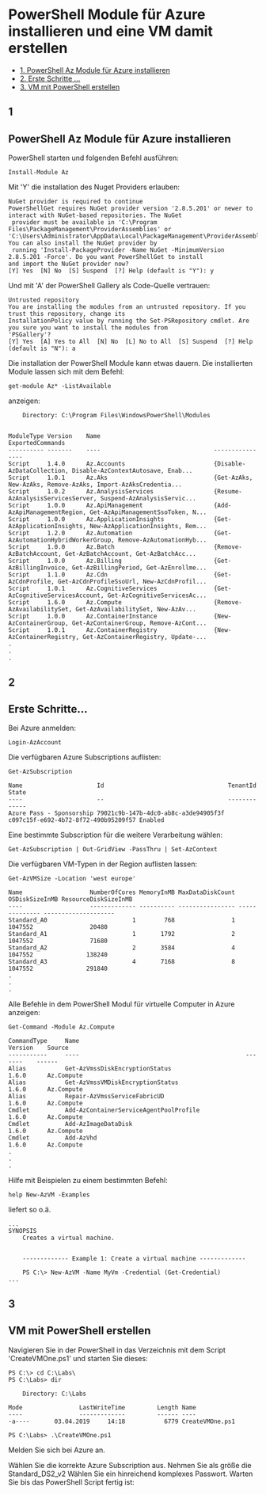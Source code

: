# PowerShell Module für Azure installieren und eine VM damit erstellen #

* [1. PowerShell Az Module für Azure installieren ](#1)
* [2. Erste Schritte ...](#2)
* [3. VM mit PowerShell erstellen](#3)

## 1
## PowerShell Az Module für Azure installieren
PowerShell starten und folgenden Befehl ausführen: 
```
Install-Module Az
```

Mit 'Y' die installation des Nuget Providers erlauben:
```
NuGet provider is required to continue
PowerShellGet requires NuGet provider version '2.8.5.201' or newer to interact with NuGet-based repositories. The NuGet
 provider must be available in 'C:\Program Files\PackageManagement\ProviderAssemblies' or
'C:\Users\Administrator\AppData\Local\PackageManagement\ProviderAssemblies'. You can also install the NuGet provider by
 running 'Install-PackageProvider -Name NuGet -MinimumVersion 2.8.5.201 -Force'. Do you want PowerShellGet to install
and import the NuGet provider now?
[Y] Yes  [N] No  [S] Suspend  [?] Help (default is "Y"): y
```
Und mit 'A' der PowerShell Gallery als Code-Quelle vertrauen:
```
Untrusted repository
You are installing the modules from an untrusted repository. If you trust this repository, change its
InstallationPolicy value by running the Set-PSRepository cmdlet. Are you sure you want to install the modules from
'PSGallery'?
[Y] Yes  [A] Yes to All  [N] No  [L] No to All  [S] Suspend  [?] Help (default is "N"): a
```
Die installation der PowerShell Module kann etwas dauern. Die installierten Module lassen sich mit dem Befehl:
```
get-module Az* -ListAvailable

```
anzeigen:
```
    Directory: C:\Program Files\WindowsPowerShell\Modules


ModuleType Version    Name                                ExportedCommands
---------- -------    ----                                ----------------
Script     1.4.0      Az.Accounts                         {Disable-AzDataCollection, Disable-AzContextAutosave, Enab...
Script     1.0.1      Az.Aks                              {Get-AzAks, New-AzAks, Remove-AzAks, Import-AzAksCredentia...
Script     1.0.2      Az.AnalysisServices                 {Resume-AzAnalysisServicesServer, Suspend-AzAnalysisServic...
Script     1.0.0      Az.ApiManagement                    {Add-AzApiManagementRegion, Get-AzApiManagementSsoToken, N...
Script     1.0.0      Az.ApplicationInsights              {Get-AzApplicationInsights, New-AzApplicationInsights, Rem...
Script     1.2.0      Az.Automation                       {Get-AzAutomationHybridWorkerGroup, Remove-AzAutomationHyb...
Script     1.0.0      Az.Batch                            {Remove-AzBatchAccount, Get-AzBatchAccount, Get-AzBatchAcc...
Script     1.0.0      Az.Billing                          {Get-AzBillingInvoice, Get-AzBillingPeriod, Get-AzEnrollme...
Script     1.1.0      Az.Cdn                              {Get-AzCdnProfile, Get-AzCdnProfileSsoUrl, New-AzCdnProfil...
Script     1.0.1      Az.CognitiveServices                {Get-AzCognitiveServicesAccount, Get-AzCognitiveServicesAc...
Script     1.6.0      Az.Compute                          {Remove-AzAvailabilitySet, Get-AzAvailabilitySet, New-AzAv...
Script     1.0.0      Az.ContainerInstance                {New-AzContainerGroup, Get-AzContainerGroup, Remove-AzCont...
Script     1.0.1      Az.ContainerRegistry                {New-AzContainerRegistry, Get-AzContainerRegistry, Update-...
.
.
.
```

## 2
## Erste Schritte...
Bei Azure anmelden:
```
Login-AzAccount
```
Die verfügbaren Azure Subscriptions auflisten:
```
Get-AzSubscription

Name                     Id                                   TenantId                             State
----                     --                                   --------                             -----
Azure Pass - Sponsorship 79021c9b-147b-4dc0-ab8c-a3de94905f3f c097c15f-e692-4b72-8f72-490b95209f57 Enabled

```
Eine bestimmte Subscription für die weitere Verarbeitung wählen:
```
Get-AzSubscription | Out-GridView -PassThru | Set-AzContext
```
Die verfügbaren VM-Typen in der Region auflisten lassen:
```
Get-AzVMSize -Location 'west europe'

Name                   NumberOfCores MemoryInMB MaxDataDiskCount OSDiskSizeInMB ResourceDiskSizeInMB
----                   ------------- ---------- ---------------- -------------- --------------------
Standard_A0                        1        768                1        1047552                20480
Standard_A1                        1       1792                2        1047552                71680
Standard_A2                        2       3584                4        1047552               138240
Standard_A3                        4       7168                8        1047552               291840
.
.
.

```
Alle Befehle in dem PowerShell Modul für virtuelle Computer in Azure anzeigen:
```
Get-Command -Module Az.Compute

CommandType     Name                                               Version    Source
-----------     ----                                               -------    ------
Alias           Get-AzVmssDiskEncryptionStatus                     1.6.0      Az.Compute
Alias           Get-AzVmssVMDiskEncryptionStatus                   1.6.0      Az.Compute
Alias           Repair-AzVmssServiceFabricUD                       1.6.0      Az.Compute
Cmdlet          Add-AzContainerServiceAgentPoolProfile             1.6.0      Az.Compute
Cmdlet          Add-AzImageDataDisk                                1.6.0      Az.Compute
Cmdlet          Add-AzVhd                                          1.6.0      Az.Compute
.
.
.
```
Hilfe mit Beispielen zu einem bestimmten Befehl:
```
help New-AzVM -Examples
```
liefert so o.ä.
```
...
SYNOPSIS
    Creates a virtual machine.


    ------------- Example 1: Create a virtual machine -------------

    PS C:\> New-AzVM -Name MyVm -Credential (Get-Credential)
...
```

## 3
## VM mit PowerShell erstellen

Navigieren Sie in der PowerShell in das Verzeichnis mit dem Script 'CreateVMOne.ps1' und starten Sie dieses:
```
PS C:\> cd C:\Labs\
PS C:\Labs> dir

    Directory: C:\Labs

Mode                LastWriteTime         Length Name
----                -------------         ------ ----
-a----       03.04.2019     14:18           6779 CreateVMOne.ps1

PS C:\Labs> .\CreateVMOne.ps1
```
Melden Sie sich bei Azure an.

Wählen Sie die korrekte Azure Subscription aus.
Nehmen Sie als größe die Standard_DS2_v2
Wählen Sie ein hinreichend komplexes Passwort.
Warten Sie bis das PowerShell Script fertig ist: